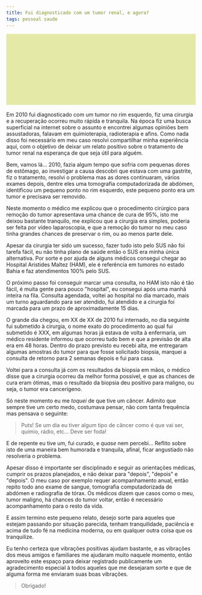 ```yaml
---
title: Fui diagnosticado com um tumor renal, e agora?
tags: pessoal saude
---
```


![Default post image](/files/default-post-image.png)

Em 2010 fui diagnosticado com um tumor no rim esquerdo, fiz uma cirurgia e a
recuperação ocorreu muito rápida e tranquila. Na época fiz uma busca
superficial na internet sobre o assunto e encontrei algumas opiniões bem
assustadoras, falavam em quimioterapia, radioterapia e afins.  Como nada disso
foi necessário em meu caso resolvi compartilhar minha experiência aqui, com o
objetivo de deixar um relato positivo sobre o tratamento de tumor renal na
esperança de que seja útil para alguém.

Bem, vamos lá... 2010, fazia algum tempo que sofria com pequenas dores de
estômago, ao investigar a causa descobri que estava com uma gastrite, fiz o
tratamento, resolvi o problema mas as dores continuaram, vários exames depois,
dentre eles uma tomografia computadorizada de abdómen, identificou um pequeno
ponto no rim esquerdo, este pequeno ponto era um tumor e precisava ser
removido.

Neste momento o médico me explicou que o procedimento cirúrgico para remoção do
tumor apresentava uma chance de cura de 95%, isto me deixou bastante tranquilo,
me explicou que a cirurgia era simples, poderia ser feita por vídeo
laparoscopia, e que a remoção do tumor no meu caso tinha grandes chances de
preservar o rim, ou ao menos parte dele.

Apesar da cirurgia ter sido um sucesso, fazer tudo isto pelo SUS não foi tarefa
fácil, eu não tinha plano de saúde então o SUS era minha única alternativa. Por
sorte e por ajuda de alguns médicos consegui chegar ao Hospital Aristides
Maltez (HAM), ele é referência em tumores no estado Bahia e faz atendimentos
100% pelo SUS.

O próximo passo foi conseguir marcar uma consulta, no HAM isto não é tão fácil,
é muita gente para pouco "hospital", eu consegui após uma manhã inteira na
fila. Consulta agendada, voltei ao hospital no dia marcado, mais um turno
aguardando para ser atendido, fui atendido e a cirurgia foi marcada para um
prazo de aproximadamente 15 dias.

O grande dia chegou, em XX de XX de 2010 fui internado, no dia seguinte fui
submetido à cirurgia, o nome exato do procedimento ao qual fui submetido é XXX,
em algumas horas já estava de volta à enfermaria, um médico residente informou
que ocorreu tudo bem e que a previsão de alta era em 48 horas. Dentro do prazo
previsto eu recebi alta, me entregaram algumas amostras do tumor para que fosse
solicitado biopsia, marquei a consulta de retorno para 2 semanas depois e fui
para casa.

Voltei para a consulta já com os resultados da biopsia em mãos, o médico disse
que a cirurgia ocorreu da melhor forma possível, e que as chances de cura eram
ótimas, mas o resultado da biopsia deu positivo para maligno, ou seja, o tumor
era cancerígeno.

Só neste momento eu me _toquei_ de que tive um câncer. Adimito que sempre tive
um certo medo, costumava pensar, não com tanta frequência mas pensava o
seguinte:

> Puts! Se um dia eu tiver algum tipo de câncer como é que vai ser, quimio,
> rádio, etc... Deve ser foda!

E de repente eu tive um, fui curado, e _quase_ nem percebi... Reflito sobre
isto de uma maneira bem humorada e tranquila, afinal, ficar angustiado não
resolveria o problema.

Apesar disso é importante ser disciplinado e seguir as orientações médicas,
cumprir os prazos planejados, e não deixar para "depois", "depois" e "depois".
O meu caso por exemplo requer acompanhamento anual, então repito todo ano exame
de sangue, tomografia computadorizada de abdómen e radiografia de tórax. Os
médicos dizem que casos como o meu, tumor maligno, há chances do tumor voltar,
então é necessário acompanhamento para o resto da vida.

E assim termino este pequeno relato, desejo sorte para aqueles que estejam
passando por situação parecida, tenham tranquilidade, paciência e acima de tudo
fé na medicina moderna, ou em qualquer outra coisa que os tranquilize.

Eu tenho certeza que vibrações positivas ajudam bastante, e as vibrações dos
meus amigos e familiares me ajudaram muito naquele momento, então aproveito
este espaço para deixar registrado publicamente um agradecimento especial à
todos aqueles que me desejaram sorte e que de alguma forma me enviaram suas
boas vibrações.

> Obrigado!

